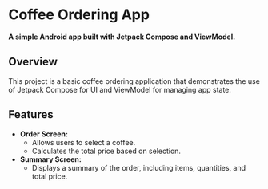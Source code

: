 # Coffee Ordering App

**A simple Android app built with Jetpack Compose and ViewModel.**

## Overview
This project is a basic coffee ordering application that demonstrates the use of Jetpack Compose for UI and ViewModel for managing app state. 

## Features
* **Order Screen:**
  * Allows users to select a coffee.
  * Calculates the total price based on selection.
* **Summary Screen:**
  * Displays a summary of the order, including items, quantities, and total price.

